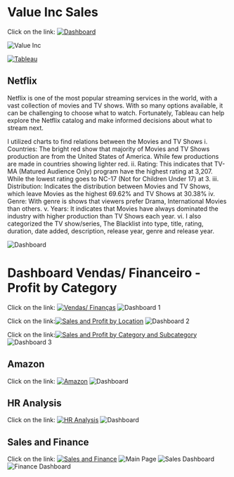 
# Value Inc Sales

Click on the link: [![Dashboard](https://img.shields.io/badge/Tableau-E97627?style=for-the-badge&logo=Tableau&logoColor=white)](https://public.tableau.com/views/ValueInc_SalesDashboard_17152858351400/Painel1?:language=pt-BR&publish=yes&:sid=&:display_count=n&:origin=viz_share_link)

![Value Inc](https://github.com/jessicabauer/BI_projects/blob/main/2.%20Tableau/Screenshots/Value%20Inc%20Sales%20Dashboard.png)

[![Tableau](https://img.shields.io/badge/Tableau-E97627?style=for-the-badge&logo=Tableau&logoColor=white)](https://public.tableau.com/views/Tableau-DashboardNetflix/NetflixDashboard?:language=pt-BR&publish=yes&:sid=&:display_count=n&:origin=viz_share_link)

## Netflix

Netflix is one of the most popular streaming services in the world, with a vast collection of movies and TV shows. With so many options available, it can be challenging to choose what to watch. Fortunately, Tableau can help explore the Netflix catalog and make informed decisions about what to stream next.

I utilized charts to find relations between the Movies and TV Shows 
i. Countries: The bright red show that majority of Movies and TV Shows production are from the United States of America. While few productions are made in countries showing lighter red.
ii. Rating: This indicates that TV-MA (Matured Audience Only) program have the highest rating at 3,207. While the lowest rating goes to NC-17 (Not for Children Under 17) at 3.
iii. Distribution: Indicates the distribution between Movies and TV Shows, which leave Movies as the highest 69.62% and TV Shows at 30.38%
iv. Genre: With genre is shows that viewers prefer Drama, International Movies than others.
v. Years: It indicates that Movies have always dominated the industry with higher production than TV Shows each year.
vi. I also categorized the TV show/series, The Blacklist into type, title, rating, duration, date added, description, release year, genre and release year.

![Dashboard](https://github.com/jessicabauer/BI_projects/blob/main/2.%20Tableau/Screenshots/Netflix%20Dashboard.png?raw=true)

# Dashboard Vendas/ Financeiro - Profit by Category
Click on the link: [![Vendas/ Finanças](https://img.shields.io/badge/Tableau-E97627?style=for-the-badge&logo=Tableau&logoColor=white)](https://public.tableau.com/views/DashboardVendasFinanceiro/Painel1?:language=pt-BR&publish=yes&:sid=&:display_count=n&:origin=viz_share_link)
![Dashboard 1](https://github.com/jessicabauer/BI_projects/blob/main/2.%20Tableau/Screenshots/FINANCEIRO.png)

Click on the link:[![Sales and Profit by Location](https://img.shields.io/badge/Tableau-E97627?style=for-the-badge&logo=Tableau&logoColor=white)](https://public.tableau.com/views/VendaseLucro-Empresa/VendaseLucro?:language=pt-BR&:sid=&:display_count=n&:origin=viz_share_link)
![Dashboard 2](https://github.com/jessicabauer/BI_projects/blob/main/2.%20Tableau/Screenshots/Vendas%20e%20Lucro%20-%20Empresa.png)

Click on the link:[![Sales and Profit by Category and Subcategory](https://img.shields.io/badge/Tableau-E97627?style=for-the-badge&logo=Tableau&logoColor=white)](https://public.tableau.com/views/VendaseLucroporCategoriaSubcategoriaeProdutos_17152005624370/Painel1?:language=pt-BR&:sid=&:display_count=n&:origin=viz_share_link)
![Dashboard 3](https://github.com/jessicabauer/BI_projects/blob/main/2.%20Tableau/Screenshots/Vendas%20e%20Lucro%20por%20Categoria%2C%20Subcategoria%20e%20Produtos.png)

## Amazon

Click on the link: [![Amazon](https://img.shields.io/badge/Tableau-E97627?style=for-the-badge&logo=Tableau&logoColor=white)](https://public.tableau.com/views/Dashboard-Amazon_17143553708580/Dashboard?:language=pt-BR&publish=yes&:sid=&:display_count=n&:origin=viz_share_link)
![Dashboard](https://github.com/jessicabauer/BI_projects/blob/main/2.%20Tableau/Screenshots/Dashboard%20Amazon.png)


## HR Analysis

Click on the link: [![HR Analysis](https://img.shields.io/badge/Tableau-E97627?style=for-the-badge&logo=Tableau&logoColor=white)](https://public.tableau.com/views/HRDashboard_17144861540900/HRAnalyticsDashboard?:language=pt-BR&publish=yes&:sid=&:display_count=n&:origin=viz_share_link)
![Dashboard](https://github.com/jessicabauer/BI_projects/blob/main/2.%20Tableau/Screenshots/HR%20Analytics%20Dashboard.png)



## Sales and Finance

Click on the link: [![Sales and Finance](https://img.shields.io/badge/Tableau-E97627?style=for-the-badge&logo=Tableau&logoColor=white)](https://public.tableau.com/views/Dashboard-EmpresaFrutas/Home?:language=pt-BR&publish=yes&:sid=&:display_count=n&:origin=viz_share_link)
![Main Page](https://github.com/jessicabauer/BI_projects/blob/main/2.%20Tableau/Screenshots/Page1.png)
![Sales Dashboard](https://github.com/jessicabauer/BI_projects/blob/main/2.%20Tableau/Screenshots/Page2.png)
![Finance Dashboard](https://github.com/jessicabauer/BI_projects/blob/main/2.%20Tableau/Screenshots/Page3.png)
